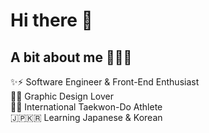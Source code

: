 # Hi there 👋

## A bit about me 👩🏻‍💻

✨⚡️ Software Engineer & Front-End Enthusiast<br>
🎨🌈 Graphic Design Lover<br>
🥋🏴󠁧󠁢󠁥󠁮󠁧󠁿 International Taekwon-Do Athlete<br>
🇯🇵🇰🇷 Learning Japanese & Korean<br>
